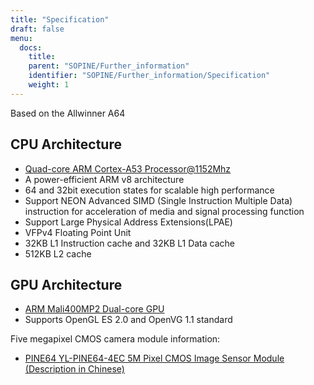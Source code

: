 ```yaml
---
title: "Specification"
draft: false
menu:
  docs:
    title:
    parent: "SOPINE/Further_information"
    identifier: "SOPINE/Further_information/Specification"
    weight: 1
---
```


Based on the Allwinner A64

## CPU Architecture

* [Quad-core ARM Cortex-A53 Processor@1152Mhz](https://developer.arm.com/Processors/Cortex-A53)
* A power-efficient ARM v8 architecture
* 64 and 32bit execution states for scalable high performance
* Support NEON Advanced SIMD (Single Instruction Multiple Data) instruction for acceleration of media and signal processing function
* Support Large Physical Address Extensions(LPAE)
* VFPv4 Floating Point Unit
* 32KB L1 Instruction cache and 32KB L1 Data cache
* 512KB L2 cache

## GPU Architecture

* [ARM Mali400MP2 Dual-core GPU](https://developer.arm.com/Processors/Mali-400)
* Supports OpenGL ES 2.0 and OpenVG 1.1 standard

Five megapixel CMOS camera module information:

* [PINE64 YL-PINE64-4EC 5M Pixel CMOS Image Sensor Module (Description in Chinese)](https://files.pine64.org/doc/datasheet/pine64/YL-PINE64-4EC.pdf)
